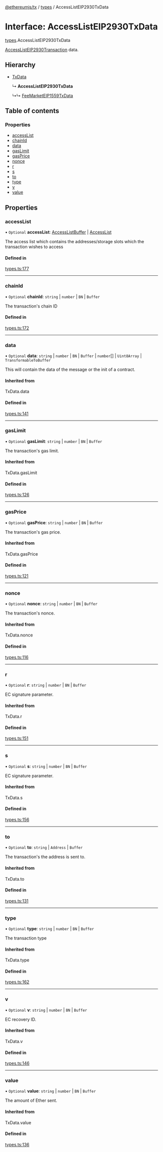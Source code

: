 [@ethereumjs/tx](../README.md) / [types](../modules/types.md) / AccessListEIP2930TxData

# Interface: AccessListEIP2930TxData

[types](../modules/types.md).AccessListEIP2930TxData

[AccessListEIP2930Transaction](../modules/index.md#accesslisteip2930transaction) data.

## Hierarchy

- [TxData](../modules/types.md#txdata)

  ↳ **AccessListEIP2930TxData**

  ↳↳ [FeeMarketEIP1559TxData](types.feemarketeip1559txdata.md)

## Table of contents

### Properties

- [accessList](types.accesslisteip2930txdata.md#accesslist)
- [chainId](types.accesslisteip2930txdata.md#chainid)
- [data](types.accesslisteip2930txdata.md#data)
- [gasLimit](types.accesslisteip2930txdata.md#gaslimit)
- [gasPrice](types.accesslisteip2930txdata.md#gasprice)
- [nonce](types.accesslisteip2930txdata.md#nonce)
- [r](types.accesslisteip2930txdata.md#r)
- [s](types.accesslisteip2930txdata.md#s)
- [to](types.accesslisteip2930txdata.md#to)
- [type](types.accesslisteip2930txdata.md#type)
- [v](types.accesslisteip2930txdata.md#v)
- [value](types.accesslisteip2930txdata.md#value)

## Properties

### accessList

• `Optional` **accessList**: [AccessListBuffer](../modules/types.md#accesslistbuffer) \| [AccessList](../modules/types.md#accesslist)

The access list which contains the addresses/storage slots which the transaction wishes to access

#### Defined in

[types.ts:177](https://github.com/ethereumjs/ethereumjs-monorepo/blob/master/packages/tx/src/types.ts#L177)

___

### chainId

• `Optional` **chainId**: `string` \| `number` \| `BN` \| `Buffer`

The transaction's chain ID

#### Defined in

[types.ts:172](https://github.com/ethereumjs/ethereumjs-monorepo/blob/master/packages/tx/src/types.ts#L172)

___

### data

• `Optional` **data**: `string` \| `number` \| `BN` \| `Buffer` \| `number`[] \| `Uint8Array` \| `TransformableToBuffer`

This will contain the data of the message or the init of a contract.

#### Inherited from

TxData.data

#### Defined in

[types.ts:141](https://github.com/ethereumjs/ethereumjs-monorepo/blob/master/packages/tx/src/types.ts#L141)

___

### gasLimit

• `Optional` **gasLimit**: `string` \| `number` \| `BN` \| `Buffer`

The transaction's gas limit.

#### Inherited from

TxData.gasLimit

#### Defined in

[types.ts:126](https://github.com/ethereumjs/ethereumjs-monorepo/blob/master/packages/tx/src/types.ts#L126)

___

### gasPrice

• `Optional` **gasPrice**: `string` \| `number` \| `BN` \| `Buffer`

The transaction's gas price.

#### Inherited from

TxData.gasPrice

#### Defined in

[types.ts:121](https://github.com/ethereumjs/ethereumjs-monorepo/blob/master/packages/tx/src/types.ts#L121)

___

### nonce

• `Optional` **nonce**: `string` \| `number` \| `BN` \| `Buffer`

The transaction's nonce.

#### Inherited from

TxData.nonce

#### Defined in

[types.ts:116](https://github.com/ethereumjs/ethereumjs-monorepo/blob/master/packages/tx/src/types.ts#L116)

___

### r

• `Optional` **r**: `string` \| `number` \| `BN` \| `Buffer`

EC signature parameter.

#### Inherited from

TxData.r

#### Defined in

[types.ts:151](https://github.com/ethereumjs/ethereumjs-monorepo/blob/master/packages/tx/src/types.ts#L151)

___

### s

• `Optional` **s**: `string` \| `number` \| `BN` \| `Buffer`

EC signature parameter.

#### Inherited from

TxData.s

#### Defined in

[types.ts:156](https://github.com/ethereumjs/ethereumjs-monorepo/blob/master/packages/tx/src/types.ts#L156)

___

### to

• `Optional` **to**: `string` \| `Address` \| `Buffer`

The transaction's the address is sent to.

#### Inherited from

TxData.to

#### Defined in

[types.ts:131](https://github.com/ethereumjs/ethereumjs-monorepo/blob/master/packages/tx/src/types.ts#L131)

___

### type

• `Optional` **type**: `string` \| `number` \| `BN` \| `Buffer`

The transaction type

#### Inherited from

TxData.type

#### Defined in

[types.ts:162](https://github.com/ethereumjs/ethereumjs-monorepo/blob/master/packages/tx/src/types.ts#L162)

___

### v

• `Optional` **v**: `string` \| `number` \| `BN` \| `Buffer`

EC recovery ID.

#### Inherited from

TxData.v

#### Defined in

[types.ts:146](https://github.com/ethereumjs/ethereumjs-monorepo/blob/master/packages/tx/src/types.ts#L146)

___

### value

• `Optional` **value**: `string` \| `number` \| `BN` \| `Buffer`

The amount of Ether sent.

#### Inherited from

TxData.value

#### Defined in

[types.ts:136](https://github.com/ethereumjs/ethereumjs-monorepo/blob/master/packages/tx/src/types.ts#L136)
